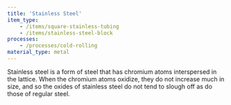 ```yaml
---
title: 'Stainless Steel'
item_type:
    - /items/square-stainless-tubing
    - /items/stainless-steel-block
processes:
    - /processes/cold-rolling
material_type: metal
---
```


Stainless steel is a form of steel that has chromium atoms interspersed in the lattice. When the chromium atoms oxidize, they do not increase much in size, and so the oxides of stainless steel do not tend to slough off as do those of regular steel.
